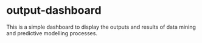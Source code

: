 # output-dashboard
This is a simple dashboard to display the outputs and results of data mining and predictive modelling processes.

